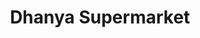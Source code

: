 ---
title: "Dhanya Supermarket"
url: /varkala/dhanya-supermarket-varkala-parippally-madathara-road/
shop: supermarket
---